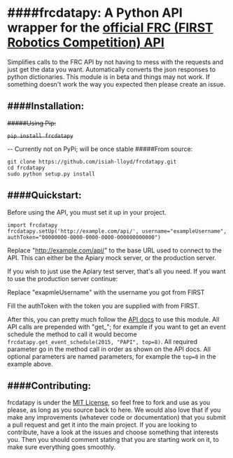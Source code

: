 ####frcdatapy: A Python API wrapper for the [official FRC (FIRST Robotics Competition) API](http://docs.frceventsprelim.apiary.io/) 
====

Simplifies calls to the FRC API by not having to mess with the requests and just get the data you want. Automatically converts the json responses to python dictionaries. This module is in beta and things may not work. If something doesn't work the way you expected then please create an issue.

####Installation:
---
~~#####Using Pip:~~

~~`pip install frcdatapy`~~

 -- Currently not on PyPi; will be once stable
#####From source:

```
git clone https://github.com/isiah-lloyd/frcdatapy.git
cd frcdatapy
sudo python setup.py install
```

####Quickstart:
---
Before using the API, you must set it up in your project. 
```
import frcdatapy
frcdatapy.setUp('http://example.com/api/', username="exampleUsername", authToken="00000000-0000-0000-0000-000000000000")
```
Replace "http://example.com/api/" to the base URL used to connect to the API. This can either be the Apiary mock server, or the production server.

If you wish to just use the Apiary test server, that's all you need. If you want to use the production server continue:

Replace "exapmleUsername" with the username you got from FIRST

Fill the authToken with the token you are supplied with from FIRST. 

After this, you can pretty much follow the [API docs](http://docs.frcevents.apiary.io/) to use this module. All API calls are prepended with "get_"; for example if you want to get an event schedule the method to call it would become `frcdatapy.get_event_schedule(2015, "PAPI", top=8)`. All required parameter go in the method call in order as shown on the API docs. All optional parameters are named parameters, for example the `top=8` in the example above.


####Contributing:
---
frcdatapy is under the [MIT License](http://en.wikipedia.org/wiki/MIT_License), so feel free to fork and use as you please, as long as you source back to here. We would also love that if you make any improvements (whatever code or documentation) that you submit a pull request and get it into the main project. If you are looking to contribute, have a look at the issues and choose something that interests you. Then you should comment stating that you are starting work on it, to make sure everything goes smoothly. 
